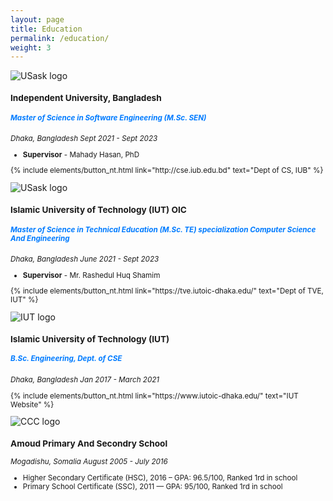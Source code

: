 ```yaml
---
layout: page
title: Education
permalink: /education/
weight: 3
---
```


<div class="card-decks">

  <div class="card mb-11">
      <div class="row">
        <div class="col-md-4">
        <img src="https://zahid58.github.io/images/work/usask.png" class="card-img" alt="USask logo">
        </div>
        <div class="col-md-8">
          <div style="align:left;" class="card-body">
          <small>
            <h3 class="card-title mt-2">Independent University, Bangladesh</h3>
            <h5 class="card-text" style="color: #007bff">Master of Science in Software Engineering (M.Sc. SEN)</h5>
            <p class="card-text">
            <left_right>
            <span><i>Dhaka, Bangladesh</i></span>
            <span><i>Sept 2021 - Sept 2023</i></span>
            </left_right>
                <ul>
                    <li><b>Supervisor</b> - Mahady Hasan, PhD</li>
                </ul>    
            </p>
            <p class="text-center"> {% include elements/button_nt.html link="http://cse.iub.edu.bd" text="Dept of CS, IUB" %}</p>
          </small>
          </div>
        </div>
      </div>
  </div>
    <div class="card mb-11">
      <div class="row">
        <div class="col-md-4">
        <img src="https://zahid58.github.io/images/work/usask.png" class="card-img" alt="USask logo">
        </div>
        <div class="col-md-8">
          <div style="align:left;" class="card-body">
          <small>
            <h3 class="card-title mt-2">Islamic University of Technology (IUT) OIC</h3>
            <h5 class="card-text" style="color: #007bff">Master of Science in Technical Education (M.Sc. TE) specialization Computer Science And Engineering</h5>
            <p class="card-text">
            <left_right>
            <span><i>Dhaka, Bangladesh</i></span>
            <span><i>June 2021 - Sept 2023</i></span>
            </left_right>
                <ul>
                    <li><b>Supervisor</b> - Mr. Rashedul Huq Shamim</li>
                </ul>    
            </p>
            <p class="text-center"> {% include elements/button_nt.html link="https://tve.iutoic-dhaka.edu/" text="Dept of TVE, IUT" %}</p>
          </small>
          </div>
        </div>
      </div>

  <div class="card mb-11">
      <div class="row">
        <div class="col-md-4">
        <img src="https://zahid58.github.io/images/work/IUT.png" class="card-img" alt="IUT logo">
        </div>
        <div class="col-md-8">
          <div style="align:left;" class="card-body">
          <small>
            <h3 class="card-title mt-2">Islamic University of Technology (IUT)</h3>
            <h5 class="card-text" style="color: #007bff">B.Sc. Engineering, Dept. of CSE</h5>
            <p class="card-text">
            <left_right>
            <span><i>Dhaka, Bangladesh</i></span>
            <span><i>Jan 2017 - March 2021</i></span>
            </left_right> 
            </p>
            <p class="text-center"> {% include elements/button_nt.html link="https://www.iutoic-dhaka.edu/" text="IUT Website" %}</p>
          </small>
          </div>
        </div>
      </div>
  </div>

  <div class="card mb-11">
      <div class="row">
        <div class="col-md-4">
        <img src="https://zahid58.github.io/images/work/CCC.png" class="card-img" alt="CCC logo">
        </div>
        <div class="col-md-8">
          <div style="align:left;" class="card-body">
          <small>
            <h3 class="card-title mt-2">Amoud Primary And Secondry School</h3>
            <!-- <h5 class="card-text" style="color: #007bff">Machine Learning Engineer, Computer Vision</h5> -->
            <p class="card-text">
            <left_right>
            <span><i>Mogadishu, Somalia</i></span>
            <span><i>August 2005 - July 2016</i></span>
            </left_right>
                <ul>
                    <li>Higher Secondary Certificate (HSC), 2016 – GPA: 96.5/100, Ranked 1rd in school</li>
                    <li>Primary School Certificate (SSC), 2011 — GPA: 95/100, Ranked 1rd in school</li>
                </ul>    
            </p>
            <!-- <p class="text-center"> {% include elements/button_nt.html link="https://ccc.army.mil.bd/" text="CCC Website" %} </p> -->
          </small>
          </div>
        </div>
      </div>
  </div>

</div>
<!-- <div class="row">
{% include education/timeline.html %}
</div> -->
